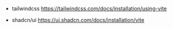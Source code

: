 - tailwindcss 
  https://tailwindcss.com/docs/installation/using-vite

- shadcn/ui
  https://ui.shadcn.com/docs/installation/vite